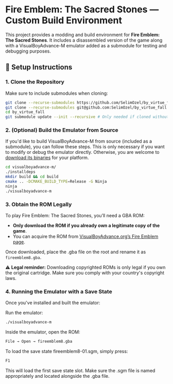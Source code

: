 # Fire Emblem: The Sacred Stones — Custom Build Environment

This project provides a modding and build environment for **Fire Emblem: The Sacred Stones**. It includes a disassembled version of the game along with a VisualBoyAdvance-M emulator added as a submodule for testing and debugging purposes.

## 🔧 Setup Instructions

### 1. Clone the Repository

Make sure to include submodules when cloning:

```bash
git clone --recurse-submodules https://github.com/SelimOzel/by_virtue_fall
git clone --recurse-submodules git@github.com:SelimOzel/by_virtue_fall.git # Don't use https, because it will ask you for username/password for each push
cd by_virtue_fall
git submodule update --init --recursive # Only needed if cloned without --recurse-submodules
```

###  2. (Optional) Build the Emulator from Source
If you'd like to build VisualBoyAdvance-M from source (included as a submodule), you can follow these steps. This is only necessary if you want to modify or debug the emulator directly. Otherwise, you are welcome to [download its binaries](https://visualboyadvance.org/download/) for your platform.

```bash
cd visualboyadvance-m/
./installdeps
mkdir build && cd build
cmake .. -DCMAKE_BUILD_TYPE=Release -G Ninja
ninja
./visualboyadvance-m
```

###  3. Obtain the ROM Legally
To play Fire Emblem: The Sacred Stones, you’ll need a GBA ROM:

* **Only download the ROM if you already own a legitimate copy of the game**.
* You can acquire the ROM from [VisualBoyAdvance.org’s Fire Emblem page](https://visualboyadvance.org/gba-roms/fire-emblem-the-sacred-stones/).

Once downloaded, place the .gba file on the root and rename it as `fireemblem8.gba`.

⚠️ **Legal reminder:** Downloading copyrighted ROMs is only legal if you own the original cartridge. Make sure you comply with your country's copyright laws.

###  4. Running the Emulator with a Save State
Once you've installed and built the emulator:

Run the emulator:
```bash
./visualboyadvance-m
```

Inside the emulator, open the ROM:
```bash
File → Open → fireemblem8.gba
```

To load the save state fireemblem8-01.sgm, simply press:
```bash
F1
```
This will load the first save state slot. Make sure the .sgm file is named appropriately and located alongside the .gba file.
